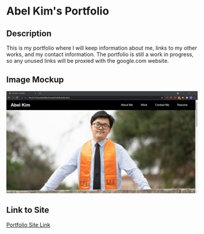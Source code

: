# Abel Kim's Portfolio

## Description
This is my portfolio where I will keep information about me, links to my other works, and my contact information. The portfolio is still a work in progress, so any unused links will be proxied with the google.com website.

## Image Mockup

![Portfolio Mockup](./assets/images/website.JPG)

## Link to Site
[Portfolio Site Link](https://akim47.github.io/Portfolio/)
